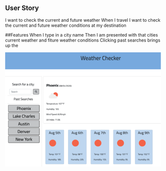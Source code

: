 
## User Story

I want to check the current and future weather 
When I travel I want to check the current and 
future weather conditions at my destination

##Features
When I type in a city name 
Then I am presented with that cities current weather and fiture weather conditions
Clicking past searches brings up the 


![Weather Giphy](weathergif.gif)